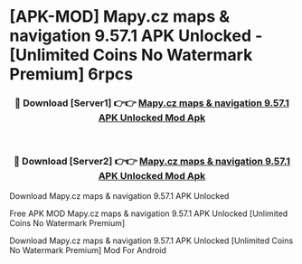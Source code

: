 # [APK-MOD] Mapy.cz  maps & navigation 9.57.1 APK Unlocked - [Unlimited Coins No Watermark Premium] 6rpcs



<div align="center">
<h3>🔴 Download [Server1] 👉👉 <a href="https://momento.my/?title=Mapy.cz__maps_&_navigation_9.57.1_APK_Unlocked">Mapy.cz  maps & navigation 9.57.1 APK Unlocked Mod Apk</a></h3><br>

<h3>🔴 Download [Server2] 👉👉 <a href="https://momento.my/?title=Mapy.cz__maps_&_navigation_9.57.1_APK_Unlocked">Mapy.cz  maps & navigation 9.57.1 APK Unlocked Mod Apk</a></h3>
</div>



Download Mapy.cz  maps & navigation 9.57.1 APK Unlocked 

Free APK MOD Mapy.cz  maps & navigation 9.57.1 APK Unlocked [Unlimited Coins No Watermark Premium]

Download Mapy.cz  maps & navigation 9.57.1 APK Unlocked [Unlimited Coins No Watermark Premium] Mod For Android
